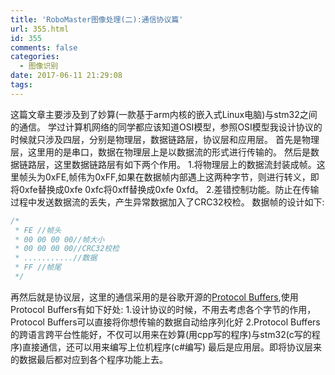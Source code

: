 ```yaml
---
title: 'RoboMaster图像处理(二):通信协议篇'
url: 355.html
id: 355
comments: false
categories:
  - 图像识别
date: 2017-06-11 21:29:08
tags:
---
```


这篇文章主要涉及到了妙算(一款基于arm内核的嵌入式Linux电脑)与stm32之间的通信。
学过计算机网络的同学都应该知道OSI模型，参照OSI模型我设计协议的时候就只涉及四层，分别是物理层，数据链路层，协议层和应用层。 
首先是物理层，这里用的是串口，数据在物理层上是以数据流的形式进行传输的。
然后是数据链路层，这里数据链路层有如下两个作用。
1.将物理层上的数据流封装成帧。这里帧头为0xFE,帧伟为0xFF,如果在数据帧内部遇上这两种字节，则进行转义，即将0xfe替换成0xfe 0xfc将0xff替换成0xfe 0xfd。
2.差错控制功能。防止在传输过程中发送数据流的丢失，产生异常数据加入了CRC32校检。 数据帧的设计如下:
```c
/*
 * FE //帧头
 * 00 00 00 00//帧大小
 * 00 00 00 00//CRC32校检
 * ...........//数据
 * FF //帧尾
 */
```

再然后就是协议层，这里的通信采用的是谷歌开源的[Protocol Buffers](https://developers.google.com/protocol-buffers/),使用Protocol Buffers有如下好处: 
1.设计协议的时候，不用去考虑各个字节的作用，Protocol Buffers可以直接将你想传输的数据自动给序列化好 
2.Protocol Buffers的跨语言跨平台性能好，不仅可以用来在妙算(用cpp写的程序)与stm32(c写的程序)直接通信，还可以用来编写上位机程序(c#编写)
最后是应用层。即将协议层来的数据最后都对应到各个程序功能上去。